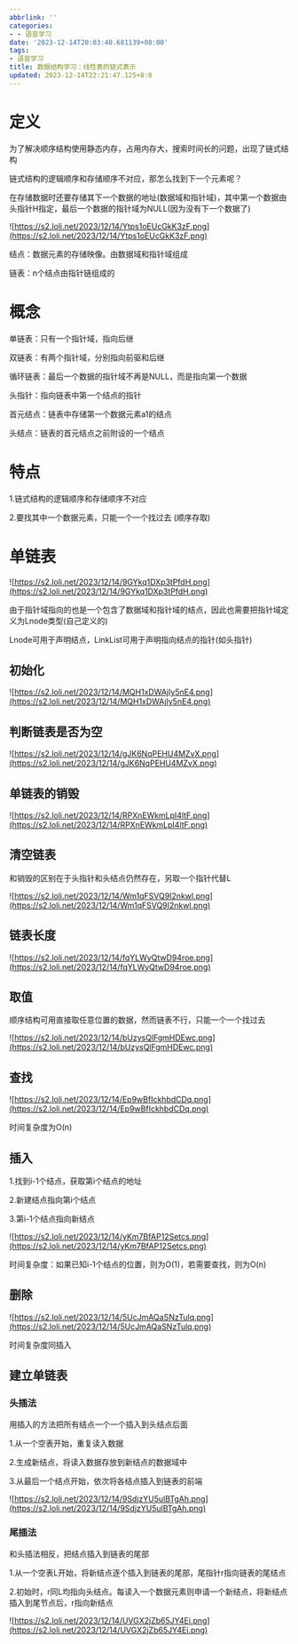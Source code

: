 ```yaml
---
abbrlink: ''
categories:
- - 语音学习
date: '2023-12-14T20:03:40.681139+08:00'
tags:
- 语音学习
title: 数据结构学习：线性表的链式表示
updated: 2023-12-14T22:21:47.125+8:0
---
```

# 定义

为了解决顺序结构使用静态内存，占用内存大，搜索时间长的问题，出现了链式结构

链式结构的逻辑顺序和存储顺序不对应，那怎么找到下一个元素呢？

在存储数据时还要存储其下一个数据的地址(数据域和指针域)，其中第一个数据由头指针H指定，最后一个数据的指针域为NULL(因为没有下一个数据了)

![https://s2.loli.net/2023/12/14/Ytps1oEUcGkK3zF.png](https://s2.loli.net/2023/12/14/Ytps1oEUcGkK3zF.png)

结点：数据元素的存储映像。由数据域和指针域组成

链表：n个结点由指针链组成的

# 概念

单链表：只有一个指针域，指向后继

双链表：有两个指针域，分别指向前驱和后继

循环链表：最后一个数据的指针域不再是NULL，而是指向第一个数据

头指针：指向链表中第一个结点的指针

首元结点：链表中存储第一个数据元素a1的结点

头结点：链表的首元结点之前附设的一个结点

# 特点

1.链式结构的逻辑顺序和存储顺序不对应

2.要找其中一个数据元素，只能一个一个找过去 (顺序存取)

# 单链表

![https://s2.loli.net/2023/12/14/9GYkq1DXp3tPfdH.png](https://s2.loli.net/2023/12/14/9GYkq1DXp3tPfdH.png)

由于指针域指向的也是一个包含了数据域和指针域的结点，因此也需要把指针域定义为Lnode类型(自己定义的)

Lnode可用于声明结点，LinkList可用于声明指向结点的指针(如头指针)

## 初始化

![https://s2.loli.net/2023/12/14/MQH1xDWAjIy5nE4.png](https://s2.loli.net/2023/12/14/MQH1xDWAjIy5nE4.png)

## 判断链表是否为空

![https://s2.loli.net/2023/12/14/gJK6NqPEHU4MZvX.png](https://s2.loli.net/2023/12/14/gJK6NqPEHU4MZvX.png)

## 单链表的销毁

![https://s2.loli.net/2023/12/14/RPXnEWkmLpI4ltF.png](https://s2.loli.net/2023/12/14/RPXnEWkmLpI4ltF.png)

## 清空链表

和销毁的区别在于头指针和头结点仍然存在，另取一个指针代替L

![https://s2.loli.net/2023/12/14/Wm1qFSVQ9I2nkwl.png](https://s2.loli.net/2023/12/14/Wm1qFSVQ9I2nkwl.png)

## 链表长度

![https://s2.loli.net/2023/12/14/fqYLWyQtwD94roe.png](https://s2.loli.net/2023/12/14/fqYLWyQtwD94roe.png)

## 取值

顺序结构可用直接取任意位置的数据，然而链表不行，只能一个一个找过去

![https://s2.loli.net/2023/12/14/bUzysQlFgmHDEwc.png](https://s2.loli.net/2023/12/14/bUzysQlFgmHDEwc.png)

## 查找

![https://s2.loli.net/2023/12/14/Ep9wBfIckhbdCDq.png](https://s2.loli.net/2023/12/14/Ep9wBfIckhbdCDq.png)

时间复杂度为O(n)

## 插入

1.找到i-1个结点，获取第i个结点的地址

2.新建结点指向第i个结点

3.第i-1个结点指向新结点

![https://s2.loli.net/2023/12/14/yKm7BfAP12Setcs.png](https://s2.loli.net/2023/12/14/yKm7BfAP12Setcs.png)

时间复杂度：如果已知i-1个结点的位置，则为O(1)，若需要查找，则为O(n)

## 删除

![https://s2.loli.net/2023/12/14/5UcJmAQaSNzTulq.png](https://s2.loli.net/2023/12/14/5UcJmAQaSNzTulq.png)

时间复杂度同插入

## 建立单链表

### 头插法

用插入的方法把所有结点一个一个插入到头结点后面

1.从一个空表开始，重复读入数据

2.生成新结点，将读入数据存放到新结点的数据域中

3.从最后一个结点开始，依次将各结点插入到链表的前端

![https://s2.loli.net/2023/12/14/9SdjzYU5ulBTgAh.png](https://s2.loli.net/2023/12/14/9SdjzYU5ulBTgAh.png)

### 尾插法

和头插法相反，把结点插入到链表的尾部

1.从一个空表L开始，将新结点逐个插入到链表的尾部，尾指针r指向链表的尾结点

2.初始时，r同L均指向头结点。每读入一个数据元素则申请一个新结点，将新结点插入到尾节点后，r指向新结点

![https://s2.loli.net/2023/12/14/UVGX2jZb65JY4Ei.png](https://s2.loli.net/2023/12/14/UVGX2jZb65JY4Ei.png)
